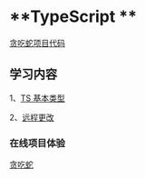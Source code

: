 # **TypeScript **

[贪吃蛇项目代码](https://githubfast.com/puhuipuhui/typescript_learn)

## 学习内容

1、[TS 基本类型](https://gitee.com/pu_huihui/typescript_learn/tree/branch_1/)

2、[远程更改]()

### 在线项目体验

[贪吃蛇](http://pu_huihui.gitee.io/typescript_learn/)

